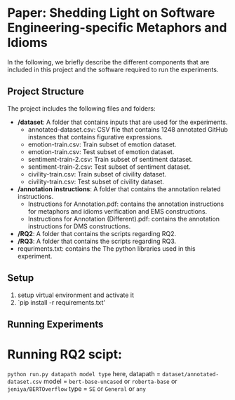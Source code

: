 # Paper: Shedding Light on Software Engineering-specific Metaphors and Idioms
In the following, we briefly describe the different components that are included in this project and the software required to run the experiments.

## Project Structure
The project includes the following files and folders:

  - __/dataset__: A folder that contains inputs that are used for the experiments.
    - annotated-dataset.csv: CSV file that contains 1248 annotated GitHub instances that contains figurative expressions.
    - emotion-train.csv: Train subset of emotion dataset.
    - emotion-train.csv: Test subset of emotion dataset.
    - sentiment-train-2.csv: Train subset of sentiment dataset.
    - sentiment-train-2.csv: Test subset of sentiment dataset.
    - civility-train.csv: Train subset of civility dataset.
    - civility-train.csv: Test subset of civility dataset.
 - __/annotation instructions__: A folder that contains the annotation related instructions.
    - Instructions for Annotation.pdf: contains the annotation instructions for metaphors and idioms verification and EMS constructions.
    - Instructions for Annotation (Different).pdf: contains the annotation instructions for DMS constructions.
 - __/RQ2__: A folder that contains the scripts regarding RQ2.
 - __/RQ3__: A folder that contains the scripts regarding RQ3.
 - requriments.txt: contains the The python libraries used in this experiment.


## Setup
1. setup virtual environment and activate it
2. `pip install -r requirements.txt'


## Running Experiments
# Running RQ2 scipt: 
`python run.py datapath model type`
here, datapath = `dataset/annotated-dataset.csv`
model = `bert-base-uncased` or `roberta-base` or `jeniya/BERTOverflow`
type = `SE` or `General` or `any`

